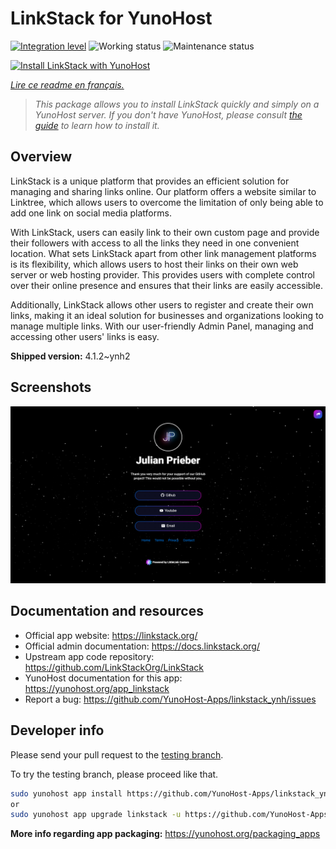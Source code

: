 <!--
N.B.: This README was automatically generated by https://github.com/YunoHost/apps/tree/master/tools/README-generator
It shall NOT be edited by hand.
-->

# LinkStack for YunoHost

[![Integration level](https://dash.yunohost.org/integration/linkstack.svg)](https://dash.yunohost.org/appci/app/linkstack) ![Working status](https://ci-apps.yunohost.org/ci/badges/linkstack.status.svg) ![Maintenance status](https://ci-apps.yunohost.org/ci/badges/linkstack.maintain.svg)

[![Install LinkStack with YunoHost](https://install-app.yunohost.org/install-with-yunohost.svg)](https://install-app.yunohost.org/?app=linkstack)

*[Lire ce readme en français.](./README_fr.md)*

> *This package allows you to install LinkStack quickly and simply on a YunoHost server.
If you don't have YunoHost, please consult [the guide](https://yunohost.org/#/install) to learn how to install it.*

## Overview

LinkStack is a unique platform that provides an efficient solution for managing and sharing links online. Our platform offers a website similar to Linktree, which allows users to overcome the limitation of only being able to add one link on social media platforms.

With LinkStack, users can easily link to their own custom page and provide their followers with access to all the links they need in one convenient location. What sets LinkStack apart from other link management platforms is its flexibility, which allows users to host their links on their own web server or web hosting provider. This provides users with complete control over their online presence and ensures that their links are easily accessible.

Additionally, LinkStack allows other users to register and create their own links, making it an ideal solution for businesses and organizations looking to manage multiple links. With our user-friendly Admin Panel, managing and accessing other users' links is easy.


**Shipped version:** 4.1.2~ynh2

## Screenshots

![Screenshot of LinkStack](./doc/screenshots/preview.png)

## Documentation and resources

* Official app website: <https://linkstack.org/>
* Official admin documentation: <https://docs.linkstack.org/>
* Upstream app code repository: <https://github.com/LinkStackOrg/LinkStack>
* YunoHost documentation for this app: <https://yunohost.org/app_linkstack>
* Report a bug: <https://github.com/YunoHost-Apps/linkstack_ynh/issues>

## Developer info

Please send your pull request to the [testing branch](https://github.com/YunoHost-Apps/linkstack_ynh/tree/testing).

To try the testing branch, please proceed like that.

``` bash
sudo yunohost app install https://github.com/YunoHost-Apps/linkstack_ynh/tree/testing --debug
or
sudo yunohost app upgrade linkstack -u https://github.com/YunoHost-Apps/linkstack_ynh/tree/testing --debug
```

**More info regarding app packaging:** <https://yunohost.org/packaging_apps>
